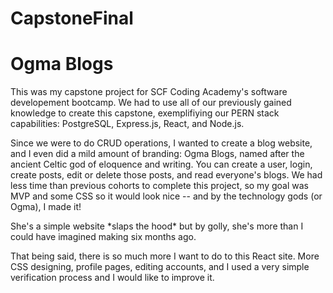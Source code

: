 # CapstoneFinal

<h1>Ogma Blogs</h1>

<p>This was my capstone project for SCF Coding Academy's software developement bootcamp. We had to use all of our previously gained knowledge to create this capstone, exemplifiying our PERN stack capabilities: PostgreSQL, Express.js, React, and Node.js.</p>

<p>Since we were to do CRUD operations, I wanted to create a blog website, and I even did a mild amount of branding: Ogma Blogs, named after the ancient Celtic god of eloquence and writing. You can create a user, login, create posts, edit or delete those posts, and read everyone's blogs. We had less time than previous cohorts to complete this project, so my goal was MVP and some CSS so it would look nice -- and by the technology gods (or Ogma), I made it!</p>

<p>She's a simple website *slaps the hood* but by golly, she's more than I could have imagined making six months ago. </p>

<p>That being said, there is so much more I want to do to this React site. More CSS designing, profile pages, editing accounts, and I used a very simple verification process and I would like to improve it.</p>
